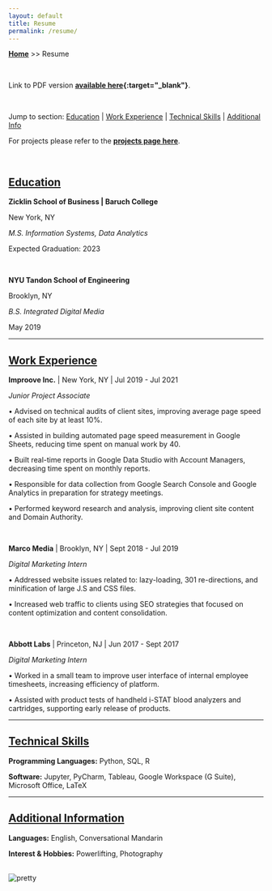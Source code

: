 ```yaml
---
layout: default
title: Resume
permalink: /resume/
---
```

**[Home](https://xyjiang970.github.io/portfolio/)** >> Resume

<br>

Link to PDF version **[available here](/jason_resume.pdf){:target="_blank"}**.

<br>

Jump to section: [Education](#education) \| [Work Experience](#work-experience) \| [Technical Skills](#technical-skills) \| [Additional Info](#additional-information)

For projects please refer to the **[projects page here](/portfolio/projects/)**.

<br>

## [Education](#education)
**Zicklin School of Business \| Baruch College**

New York, NY

_M.S. Information Systems, Data Analytics_

Expected Graduation: 2023

<br>

**NYU Tandon School of Engineering**

Brooklyn, NY

_B.S. Integrated Digital Media_

May 2019

-----------------------------
## [Work Experience](#work-experience)
**Improove Inc.** \| New York, NY \| Jul 2019 - Jul 2021

_Junior Project Associate_

• Advised on technical audits of client sites, improving average page speed of each site by at least 10%.

• Assisted in building automated page speed measurement in Google Sheets, reducing time spent on manual work by 40.

• Built real-time reports in Google Data Studio with Account Managers, decreasing time spent on monthly reports.

• Responsible for data collection from Google Search Console and Google Analytics in preparation for strategy meetings.

• Performed keyword research and analysis, improving client site content and Domain Authority.

<br>

**Marco Media** \| Brooklyn, NY \| Sept 2018 - Jul 2019

_Digital Marketing Intern_

• Addressed website issues related to: lazy-loading, 301 re-directions, and minification of large J.S and CSS files.

• Increased web traffic to clients using SEO strategies that focused on content optimization and content consolidation.

<br>

**Abbott Labs** \| Princeton, NJ \| Jun 2017 - Sept 2017

_Digital Marketing Intern_

• Worked in a small team to improve user interface of internal employee timesheets, increasing efficiency of platform.

• Assisted with product tests of handheld i-STAT blood analyzers and cartridges, supporting early release of products.

-----------------------------
## [Technical Skills](#technical-skills)
**Programming Languages:** Python, SQL, R

**Software:** Jupyter, PyCharm, Tableau, Google Workspace (G Suite), Microsoft Office, LaTeX

-----------------------------
## [Additional Information](#additional-information)
**Languages:** English, Conversational Mandarin

**Interest & Hobbies:** Powerlifting, Photography

<br>

<img src="/portfolio/pretty.png" alt="pretty" align="center">
